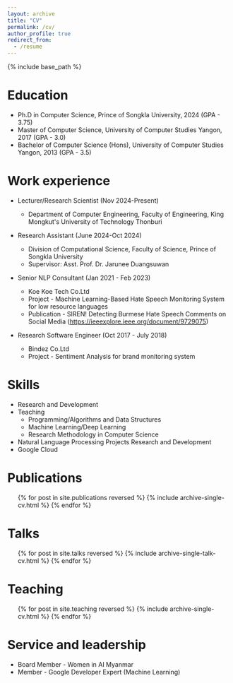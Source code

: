 ```yaml
---
layout: archive
title: "CV"
permalink: /cv/
author_profile: true
redirect_from:
  - /resume
---
```


{% include base_path %}

Education
======
* Ph.D in Computer Science, Prince of Songkla University, 2024 (GPA - 3.75)
* Master of Computer Science, University of Computer Studies Yangon, 2017 (GPA - 3.0)
* Bachelor of Computer Science (Hons), University of Computer Studies Yangon, 2013 (GPA - 3.5)

Work experience
======
* Lecturer/Research Scientist (Nov 2024-Present)
  * Department of Computer Engineering, Faculty of Engineering, King Mongkut's University of Technology Thonburi

* Research Assistant (June 2024-Oct 2024)
  * Division of Computational Science, Faculty of Science, Prince of Songkla University
  * Supervisor: Asst. Prof. Dr. Jarunee Duangsuwan
    
* Senior NLP Consultant (Jan 2021 - Feb 2023)
  * Koe Koe Tech Co.Ltd
  * Project - Machine Learning-Based Hate Speech Monitoring System for low resource languages
  * Publication - SIREN! Detecting Burmese Hate Speech Comments on Social Media (https://ieeexplore.ieee.org/document/9729075)

* Research Software Engineer (Oct 2017 - July 2018)
  * Bindez Co.Ltd
  * Project - Sentiment Analysis for brand monitoring system
  
Skills
======
* Research and Development
* Teaching
  * Programming/Algorithms and Data Structures
  * Machine Learning/Deep Learning
  * Research Methodology in Computer Science
* Natural Language Processing Projects Research and Development
* Google Cloud

Publications
======
  <ul>{% for post in site.publications reversed %}
    {% include archive-single-cv.html %}
  {% endfor %}</ul>
  
Talks
======
  <ul>{% for post in site.talks reversed %}
    {% include archive-single-talk-cv.html  %}
  {% endfor %}</ul>
  
Teaching
======
  <ul>{% for post in site.teaching reversed %}
    {% include archive-single-cv.html %}
  {% endfor %}</ul>
  
Service and leadership
======
* Board Member - Women in AI Myanmar
* Member - Google Developer Expert (Machine Learning)
